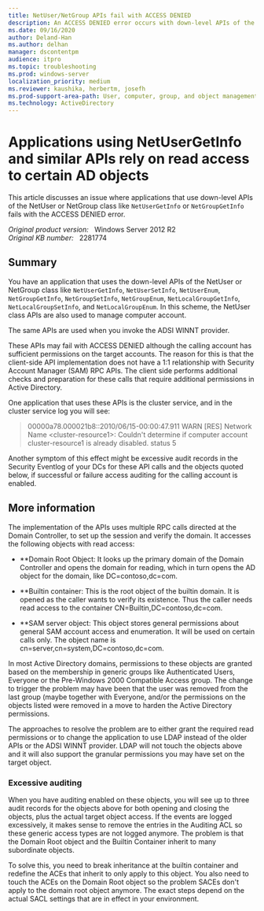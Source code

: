 ```yaml
---
title: NetUser/NetGroup APIs fail with ACCESS DENIED
description: An ACCESS DENIED error occurs with down-level APIs of the NetUser or NetGroup class like NetUserGetInfo or NetGroupGetInfo.
ms.date: 09/16/2020
author: Deland-Han
ms.author: delhan
manager: dscontentpm
audience: itpro
ms.topic: troubleshooting
ms.prod: windows-server
localization_priority: medium
ms.reviewer: kaushika, herbertm, josefh
ms.prod-support-area-path: User, computer, group, and object management
ms.technology: ActiveDirectory
---
```

# Applications using NetUserGetInfo and similar APIs rely on read access to certain AD objects

This article discusses an issue where applications that use down-level APIs of the NetUser or NetGroup class like `NetUserGetInfo` or `NetGroupGetInfo` fails with the ACCESS DENIED error.

_Original product version:_ &nbsp; Windows Server 2012 R2  
_Original KB number:_ &nbsp; 2281774

## Summary

You have an application that uses the down-level APIs of the NetUser or NetGroup class like `NetUserGetInfo`, `NetUserSetInfo`, `NetUserEnum`, `NetGroupGetInfo`, `NetGroupSetInfo`, `NetGroupEnum`, `NetLocalGroupGetInfo`, `NetLocalGroupSetInfo`, and `NetLocalGroupEnum`. In this scheme, the NetUser class APIs are also used to manage computer account.

The same APIs are used when you invoke the ADSI WINNT provider.

These APIs may fail with ACCESS DENIED although the calling account has sufficient permissions on the target accounts. The reason for this is that the client-side API implementation does not have a 1:1 relationship with Security Account Manager (SAM) RPC APIs. The client side performs additional checks and preparation for these calls that require additional permissions in Active Directory.

One application that uses these APIs is the cluster service, and in the cluster service log you will see:

> 00000a78.000021b8::2010/06/15-00:00:47.911 WARN [RES] Network Name \<cluster-resource1>: Couldn't determine if computer account cluster-resource1 is already disabled. status 5  

Another symptom of this effect might be excessive audit records in the Security Eventlog of your DCs for these API calls and the objects quoted below, if successful or failure access auditing for the calling account is enabled.

## More information

The implementation of the APIs uses multiple RPC calls directed at the Domain Controller, to set up the session and verify the domain. It accesses the following objects with read access:

- **Domain Root Object: It looks up the primary domain of the Domain Controller and opens the domain for reading, which in turn opens the AD object for the domain, like DC=contoso,dc=com.

- **Builtin container: This is the root object of the builtin domain. It is opened as the caller wants to verify its existence. Thus the caller needs read access to the container CN=Builtin,DC=contoso,dc=com.

- **SAM server object: This object stores general permissions about general SAM account access and enumeration. It will be used on certain calls only. The object name is cn=server,cn=system,DC=contoso,dc=com.

In most Active Directory domains, permissions to these objects are granted based on the membership in generic groups like Authenticated Users, Everyone or the Pre-Windows 2000 Compatible Access group. The change to trigger the problem may have been that the user was removed from the last group (maybe together with Everyone, and/or the permissions on the objects listed were removed in a move to harden the Active Directory permissions.

The approaches to resolve the problem are to either grant the required read permissions or to change the application to use LDAP instead of the older APIs or the ADSI WINNT provider. LDAP will not touch the objects above and it will also support the granular permissions you may have set on the target object.

### Excessive auditing

When you have auditing enabled on these objects, you will see up to three audit records for the objects above for both opening and closing the objects, plus the actual target object access. If the events are logged excessively, it makes sense to remove the entries in the Auditing ACL so these generic access types are not logged anymore. The problem is that the Domain Root object and the Builtin Container inherit to many subordinate objects.

To solve this, you need to break inheritance at the builtin container and redefine the ACEs that inherit to only apply to this object. You also need to touch the ACEs on the Domain Root object so the problem SACEs don't apply to the domain root object anymore. The exact steps depend on the actual SACL settings that are in effect in your environment.

